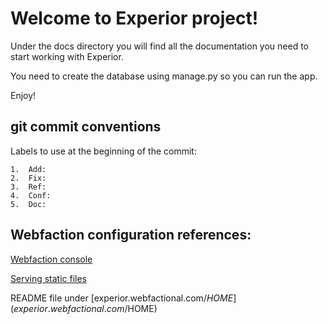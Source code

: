 Welcome to Experior project!
==============================

Under the docs directory you will find all the documentation you need to start working with Experior.

You need to create the database using manage.py so you can run the app.


Enjoy!


git commit conventions
-----------
Labels to use at the beginning of the commit:

	1.	Add:
	2.	Fix:
	3.	Ref:
	4.	Conf:
	5.	Doc:


Webfaction configuration references:
------------------------------------
[Webfaction console](https://panel.webfaction.com/ "Title")

[Serving static files](http://forum.webfaction.com/viewtopic.php?id=29)

README file under [experior.webfactional.com/$HOME](experior.webfactional.com/$HOME)